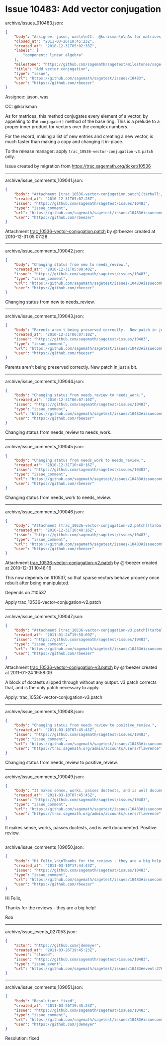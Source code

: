 # Issue 10483: Add vector conjugation

archive/issues_010483.json:
```json
{
    "body": "Assignee: jason, was\n\nCC:  @kcrisman\n\nAs for matrices, this method conjugates every element of a vector, by appealing to the `conjugate()` method of the base ring.  This is a prelude to a proper inner product for vectors over the complex numbers.\n\nFor the record, making a list of new entries and creating a new vector, is much faster than making a copy and changing it in-place.\n\nTo the release manager: apply `trac_10536-vector-conjugation-v3.patch` only.\n\nIssue created by migration from https://trac.sagemath.org/ticket/10536\n\n",
    "closed_at": "2011-03-26T19:45:23Z",
    "created_at": "2010-12-31T05:02:33Z",
    "labels": [
        "component: linear algebra"
    ],
    "milestone": "https://github.com/sagemath/sagetest/milestones/sage-4.7",
    "title": "Add vector conjugation",
    "type": "issue",
    "url": "https://github.com/sagemath/sagetest/issues/10483",
    "user": "https://github.com/rbeezer"
}
```
Assignee: jason, was

CC:  @kcrisman

As for matrices, this method conjugates every element of a vector, by appealing to the `conjugate()` method of the base ring.  This is a prelude to a proper inner product for vectors over the complex numbers.

For the record, making a list of new entries and creating a new vector, is much faster than making a copy and changing it in-place.

To the release manager: apply `trac_10536-vector-conjugation-v3.patch` only.

Issue created by migration from https://trac.sagemath.org/ticket/10536





---

archive/issue_comments_109041.json:
```json
{
    "body": "Attachment [trac_10536-vector-conjugation.patch](tarball://root/attachments/some-uuid/ticket10536/trac_10536-vector-conjugation.patch) by @rbeezer created at 2010-12-31 05:07:28",
    "created_at": "2010-12-31T05:07:28Z",
    "issue": "https://github.com/sagemath/sagetest/issues/10483",
    "type": "issue_comment",
    "url": "https://github.com/sagemath/sagetest/issues/10483#issuecomment-109041",
    "user": "https://github.com/rbeezer"
}
```

Attachment [trac_10536-vector-conjugation.patch](tarball://root/attachments/some-uuid/ticket10536/trac_10536-vector-conjugation.patch) by @rbeezer created at 2010-12-31 05:07:28



---

archive/issue_comments_109042.json:
```json
{
    "body": "Changing status from new to needs_review.",
    "created_at": "2010-12-31T05:08:48Z",
    "issue": "https://github.com/sagemath/sagetest/issues/10483",
    "type": "issue_comment",
    "url": "https://github.com/sagemath/sagetest/issues/10483#issuecomment-109042",
    "user": "https://github.com/rbeezer"
}
```

Changing status from new to needs_review.



---

archive/issue_comments_109043.json:
```json
{
    "body": "Parents aren't being preserved correctly.  New patch in just a bit.",
    "created_at": "2010-12-31T06:07:10Z",
    "issue": "https://github.com/sagemath/sagetest/issues/10483",
    "type": "issue_comment",
    "url": "https://github.com/sagemath/sagetest/issues/10483#issuecomment-109043",
    "user": "https://github.com/rbeezer"
}
```

Parents aren't being preserved correctly.  New patch in just a bit.



---

archive/issue_comments_109044.json:
```json
{
    "body": "Changing status from needs_review to needs_work.",
    "created_at": "2010-12-31T06:07:10Z",
    "issue": "https://github.com/sagemath/sagetest/issues/10483",
    "type": "issue_comment",
    "url": "https://github.com/sagemath/sagetest/issues/10483#issuecomment-109044",
    "user": "https://github.com/rbeezer"
}
```

Changing status from needs_review to needs_work.



---

archive/issue_comments_109045.json:
```json
{
    "body": "Changing status from needs_work to needs_review.",
    "created_at": "2010-12-31T10:48:16Z",
    "issue": "https://github.com/sagemath/sagetest/issues/10483",
    "type": "issue_comment",
    "url": "https://github.com/sagemath/sagetest/issues/10483#issuecomment-109045",
    "user": "https://github.com/rbeezer"
}
```

Changing status from needs_work to needs_review.



---

archive/issue_comments_109046.json:
```json
{
    "body": "Attachment [trac_10536-vector-conjugation-v2.patch](tarball://root/attachments/some-uuid/ticket10536/trac_10536-vector-conjugation-v2.patch) by @rbeezer created at 2010-12-31 10:48:16\n\nThis now depends on #10537, so that sparse vectors behave properly once rebuilt after being manipulated.\n\nDepends on #10537\n\nApply trac_10536-vector-conjugation-v2.patch",
    "created_at": "2010-12-31T10:48:16Z",
    "issue": "https://github.com/sagemath/sagetest/issues/10483",
    "type": "issue_comment",
    "url": "https://github.com/sagemath/sagetest/issues/10483#issuecomment-109046",
    "user": "https://github.com/rbeezer"
}
```

Attachment [trac_10536-vector-conjugation-v2.patch](tarball://root/attachments/some-uuid/ticket10536/trac_10536-vector-conjugation-v2.patch) by @rbeezer created at 2010-12-31 10:48:16

This now depends on #10537, so that sparse vectors behave properly once rebuilt after being manipulated.

Depends on #10537

Apply trac_10536-vector-conjugation-v2.patch



---

archive/issue_comments_109047.json:
```json
{
    "body": "Attachment [trac_10536-vector-conjugation-v3.patch](tarball://root/attachments/some-uuid/ticket10536/trac_10536-vector-conjugation-v3.patch) by @rbeezer created at 2011-01-24 19:58:09\n\nA block of doctests slipped through without any output.  v3 patch corrects that, and is the only patch necessary to apply.\n\nApply: trac_10536-vector-conjugation-v3.patch",
    "created_at": "2011-01-24T19:58:09Z",
    "issue": "https://github.com/sagemath/sagetest/issues/10483",
    "type": "issue_comment",
    "url": "https://github.com/sagemath/sagetest/issues/10483#issuecomment-109047",
    "user": "https://github.com/rbeezer"
}
```

Attachment [trac_10536-vector-conjugation-v3.patch](tarball://root/attachments/some-uuid/ticket10536/trac_10536-vector-conjugation-v3.patch) by @rbeezer created at 2011-01-24 19:58:09

A block of doctests slipped through without any output.  v3 patch corrects that, and is the only patch necessary to apply.

Apply: trac_10536-vector-conjugation-v3.patch



---

archive/issue_comments_109048.json:
```json
{
    "body": "Changing status from needs_review to positive_review.",
    "created_at": "2011-03-10T07:45:45Z",
    "issue": "https://github.com/sagemath/sagetest/issues/10483",
    "type": "issue_comment",
    "url": "https://github.com/sagemath/sagetest/issues/10483#issuecomment-109048",
    "user": "https://trac.sagemath.org/admin/accounts/users/flawrence"
}
```

Changing status from needs_review to positive_review.



---

archive/issue_comments_109049.json:
```json
{
    "body": "It makes sense, works, passes doctests, and is well documented.  Positive review.",
    "created_at": "2011-03-10T07:45:45Z",
    "issue": "https://github.com/sagemath/sagetest/issues/10483",
    "type": "issue_comment",
    "url": "https://github.com/sagemath/sagetest/issues/10483#issuecomment-109049",
    "user": "https://trac.sagemath.org/admin/accounts/users/flawrence"
}
```

It makes sense, works, passes doctests, and is well documented.  Positive review.



---

archive/issue_comments_109050.json:
```json
{
    "body": "Hi Felix,\n\nThanks for the reviews - they are a big help!\n\nRob",
    "created_at": "2011-03-10T17:44:43Z",
    "issue": "https://github.com/sagemath/sagetest/issues/10483",
    "type": "issue_comment",
    "url": "https://github.com/sagemath/sagetest/issues/10483#issuecomment-109050",
    "user": "https://github.com/rbeezer"
}
```

Hi Felix,

Thanks for the reviews - they are a big help!

Rob



---

archive/issue_events_027053.json:
```json
{
    "actor": "https://github.com/jdemeyer",
    "created_at": "2011-03-26T19:45:23Z",
    "event": "closed",
    "issue": "https://github.com/sagemath/sagetest/issues/10483",
    "type": "issue_event",
    "url": "https://github.com/sagemath/sagetest/issues/10483#event-27053"
}
```



---

archive/issue_comments_109051.json:
```json
{
    "body": "Resolution: fixed",
    "created_at": "2011-03-26T19:45:23Z",
    "issue": "https://github.com/sagemath/sagetest/issues/10483",
    "type": "issue_comment",
    "url": "https://github.com/sagemath/sagetest/issues/10483#issuecomment-109051",
    "user": "https://github.com/jdemeyer"
}
```

Resolution: fixed

